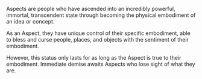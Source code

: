 Aspects are people who have ascended into an incredibly powerful, immortal, transcendent state through becoming the physical embodiment of an idea or concept. 

As an Aspect, they have unique control of their specific embodiment, able to bless and curse people, places, and objects with the sentiment of their embodiment. 

However, this status only lasts for as long as the Aspect is true to their embodiment. Immediate demise awaits Aspects who lose sight of what they are.